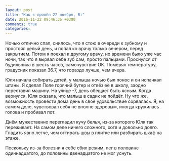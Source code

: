 ```yaml
---
layout: post
title: "Как я провёл 22 ноября, Вт"
date: 2016-11-22 09:46:36 +0300
comments: true
categories: 
---
```

Ночью отлично спал, снилось, что я стою в очереди к зубному и простоял целый день, и попал ко врачу только вечером, перед закрытием. Потом я поехал к другому врачу, но времени было уже час ночи, так что я вырвал себе зуб сам, просто пальцами. Проснулся от будильника в шесть часов, самочувствие ОК. Померял температуру, градусник показал 36.7, что гораздо лучше, чем вчера.

Юля начала собирать детей, у малыша ночью был понос и он испачкал штаны. Я сделал Поле горячий бутер и отвёз её в школу, заодно переставил машину. На улице -7, день обещает быть ясным. Когда вернулся, Юля сказала, что малыш в садик не пойдёт. Ну что же, возможность провести дома день в своё удовольствие сорвалась. Я, на самом деле, чувствовал себя не вполне здоровым, иногда кружилась голова и пробивал пот.

Днём мужественно перегладил кучу белья, из-за которого Юля так переживает. На самом деле ничего сложного, хотя и довольно долго. Гладить явно легче, чем оттирать швы в плитке или разбирать шкаф на этаже.

Поскольку из-за болезни я себе сбил режим, лег в половине одиннадцатого, до половины двенадцатого не мог уснуть.